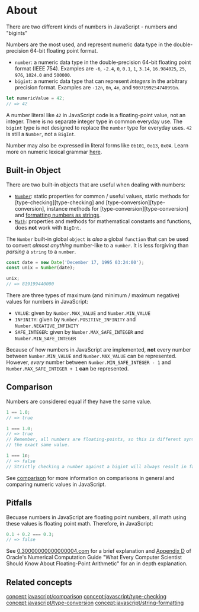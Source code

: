 # About

There are two different kinds of numbers in JavaScript - numbers and "bigints"

Numbers are the most used, and represent numeric data type in the double-precision 64-bit floating point format.

- `number`: a numeric data type in the double-precision 64-bit floating point format (IEEE 754).
  Examples are `-6`, `-2.4`, `0`, `0.1`, `1`, `3.14`, `16.984025`, `25`, `976`, `1024.0` and `500000`.
- `bigint`: a numeric data type that can represent _integers_ in the arbitrary precision format.
  Examples are `-12n`, `0n`, `4n`, and `9007199254740991n`.

```javascript
let numericValue = 42;
// => 42
```

A number literal like `42` in JavaScript code is a floating-point value, not an integer.
There is no separate integer type in common everyday use.
The `bigint` type is not designed to replace the `number` type for everyday uses.
`42` is still a `Number`, not a `BigInt`.

Number may also be expressed in literal forms like `0b101`, `0o13`, `0x0A`. Learn more on numeric lexical grammar [here][lexical-grammar].

## Built-in Object

There are two built-in objects that are useful when dealing with numbers:

- [`Number`][built-in-number]: static properties for common / useful values, static methods for [type-checking][type-checking] and [type-conversion][type-conversion], instance methods for [type-conversion][type-conversion] and [formatting numbers as strings][string-formatting].
- [`Math`][built-in-math]: properties and methods for mathematical constants and functions, does **not** work with `BigInt`.

The `Number` built-in global `object` is _also_ a global `function` that can be used to convert _almost anything_ number-like to a `number`. It is less forgiving than _parsing_ a `string` to a `number`.

```javascript
const date = new Date('December 17, 1995 03:24:00');
const unix = Number(date);

unix;
// => 819199440000
```

There are three types of maximum (and minimum / maximum negative) values for numbers in JavaScript:

- `VALUE`: given by `Number.MAX_VALUE` and `Number.MIN_VALUE`
- `INFINITY`: given by `Number.POSITIVE_INFINITY` and `Number.NEGATIVE_INFINITY`
- `SAFE_INTEGER`: given by `Number.MAX_SAFE_INTEGER` and `Number.MIN_SAFE_INTEGER`

Because of how numbers in JavaScript are implemented, **not** every number between `Number.MIN_VALUE` and `Number.MAX_VALUE` can be represented.
However, _every_ number between `Number.MIN_SAFE_INTEGER - 1` and `Number.MAX_SAFE_INTEGER + 1` **can** be represented.

## Comparison

Numbers are considered equal if they have the same value.

```javascript
1 == 1.0;
// => true

1 === 1.0;
// => true
// Remember, all numbers are floating-points, so this is different syntax for
// the exact same value.

1 === 1n;
// => false
// Strictly checking a number against a bigint will always result in false.
```

See [comparison][concept-comparison] for more information on comparisons in general and comparing numeric values in JavaScript.

## Pitfalls

Becuase numbers in JavaScript are floating point numbers, all math using these values is floating point math. Therefore, in JavaScript:

```javascript
0.1 + 0.2 === 0.3;
// => false
```

See [0.30000000000000004.com](https://0.30000000000000004.com/) for a brief explanation and [Appendix D](https://docs.oracle.com/cd/E19957-01/806-3568/ncg_goldberg.html) of Oracle's Numerical Computation Guide "What Every Computer Scientist Should Know About Floating-Point Arithmetic" for an in depth explanation.

## Related concepts

<!--
These are widgets. See: https://github.com/exercism/docs/blob/main/anatomy/tracks/widgets.md
Normally these would be put in a list, but it renders better when it's next to each other.
-->

[concept:javascript/comparison](https://github.com/exercism/javascript/tree/main/concepts/comparison) [concept:javascript/type-checking](https://github.com/exercism/javascript/tree/main/concepts/type-checking) [concept:javascript/type-conversion](https://github.com/exercism/javascript/tree/main/concepts/type-conversion) [concept:javascript/string-formatting](https://github.com/exercism/javascript/tree/main/concepts/string-formatting)

[built-in-number]: https://developer.mozilla.org/en-US/docs/Web/JavaScript/Reference/Global_Objects/Number
[built-in-math]: https://developer.mozilla.org/en-US/docs/Web/JavaScript/Reference/Global_Objects/Math
[comparison]: https://developer.mozilla.org/en-US/docs/Web/JavaScript/Equality_comparisons_and_sameness
[lexical-grammar]: https://developer.mozilla.org/en-US/docs/Web/JavaScript/Reference/Lexical_grammar#numeric_literals
[string-formatting]: https://exercism.lol/tracks/javascript/concepts/string-formating
[concept-comparison]: ..
[concept-type-checking]: https://exercism.lol/tracks/javascript/concepts/type-checking
[concept-type-conversion]: https://exercism.lol/tracks/javascript/concepts/type-conversion
